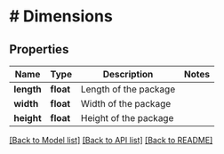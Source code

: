 # # Dimensions

## Properties

Name | Type | Description | Notes
------------ | ------------- | ------------- | -------------
**length** | **float** | Length of the package |
**width** | **float** | Width of the package |
**height** | **float** | Height of the package |

[[Back to Model list]](../../README.md#models) [[Back to API list]](../../README.md#endpoints) [[Back to README]](../../README.md)
